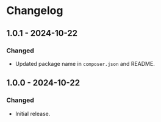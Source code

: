 Changelog
=========

## 1.0.1 - 2024-10-22

### Changed

* Updated package name in `composer.json` and README.

## 1.0.0 - 2024-10-22

### Changed

* Initial release.
